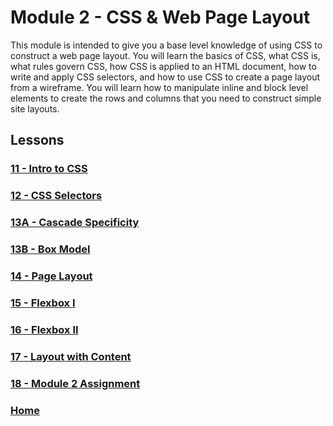 # Module 2 - CSS & Web Page Layout
This module is intended to give you a base level knowledge of using CSS to construct a web page layout. You will learn the basics of CSS, what CSS is, what rules govern CSS, how CSS is applied to an HTML document, how to write and apply CSS selectors, and how to use CSS to create a page layout from a wireframe. You will learn how to manipulate inline and block level elements to create the rows and columns that you need to construct simple site layouts.

## Lessons

### [11 - Intro to CSS](11-css-intro/README.md)

### [12 - CSS Selectors](12-css-selectors/README.md)

### [13A - Cascade Specificity](13a-specificity/README.md)

### [13B - Box Model](13b-box-model/README.md)

### [14 - Page Layout](14-page-layout/README.md)

### [15 - Flexbox I](15-flexbox-i/README.md)

### [16 - Flexbox II](16-flexbox-ii/README.md)

### [17 - Layout with Content](17-content-layout/README.md)

### [18 - Module 2 Assignment](18-module2-assignment/README.md)

### [Home](../README.md)
